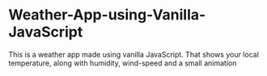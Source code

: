 # Weather-App-using-Vanilla-JavaScript
This is a weather app made using vanilla JavaScript. That shows your local temperature, along with humidity, wind-speed and a small animation
